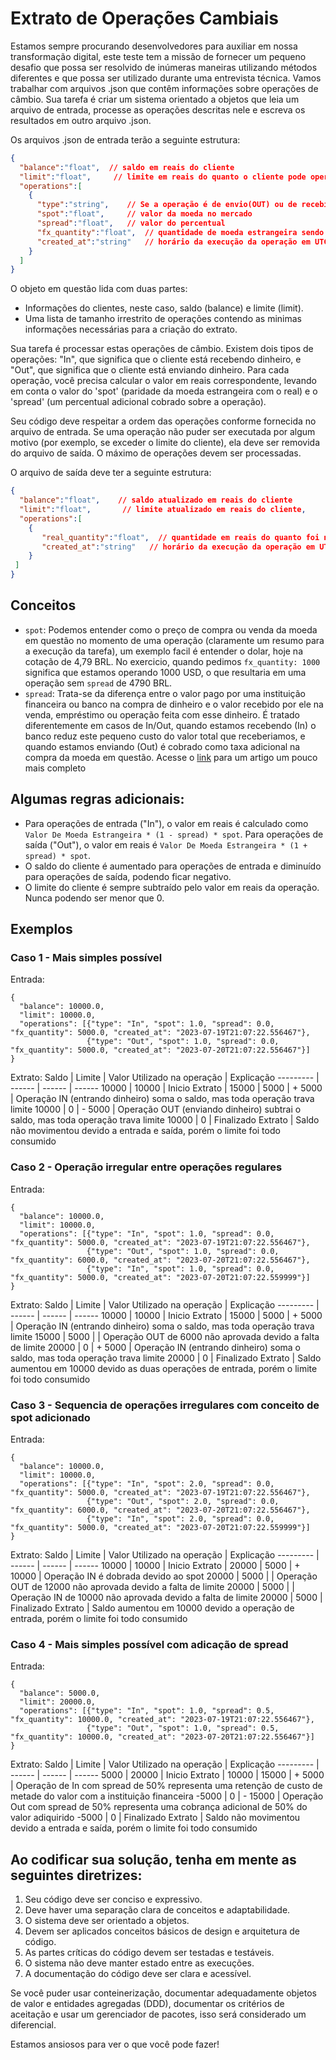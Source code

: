 # Extrato de Operações Cambiais
Estamos sempre procurando desenvolvedores para auxiliar em nossa transformação digital, este teste tem a missão de fornecer um pequeno desafio que possa ser resolvido de inúmeras maneiras utilizando métodos diferentes e que possa ser utilizado durante uma entrevista técnica. Vamos trabalhar com arquivos .json que contêm informações sobre operações de câmbio. Sua tarefa é criar um sistema orientado a objetos que leia um arquivo de entrada, processe as operações descritas nele e escreva os resultados em outro arquivo .json.  
  
Os arquivos .json de entrada terão a seguinte estrutura: 

```json
{ 
  "balance":"float",  // saldo em reais do cliente 
  "limit":"float",     // limite em reais do quanto o cliente pode operar em um período 
  "operations":[ 
    { 
      "type":"string",    // Se a operação é de envio(OUT) ou de recebimento(IN) 
      "spot":"float",     // valor da moeda no mercado 
      "spread":"float",   // valor do percentual 
      "fx_quantity":"float",  // quantidade de moeda estrangeira sendo negociada
      "created_at":"string"   // horário da execução da operação em UTC escrita segundo ISO 8601
    }
  ] 
}
``` 
O objeto em questão lida com duas partes:
- Informações do clientes, neste caso, saldo (balance) e limite (limit).
- Uma lista de tamanho irrestrito de operações contendo as minimas informações necessárias para a criação do extrato.

Sua tarefa é processar estas operações de câmbio. Existem dois tipos de operações: "In", que significa que o cliente está recebendo dinheiro, e "Out", que significa que o cliente está enviando dinheiro. Para cada operação, você precisa calcular o valor em reais correspondente, levando em conta o valor do 'spot' (paridade da moeda estrangeira com o real) e o 'spread' (um percentual adicional cobrado sobre a operação). 

Seu código deve respeitar a ordem das operações conforme fornecida no arquivo de entrada. Se uma operação não puder ser executada por algum motivo (por exemplo, se exceder o limite do cliente), ela deve ser removida do arquivo de saída. O máximo de operações devem ser processadas. 

O arquivo de saída deve ter a seguinte estrutura: 

```json
{ 
  "balance":"float",    // saldo atualizado em reais do cliente 
  "limit":"float",       // limite atualizado em reais do cliente, 
  "operations":[ 
    { 
       "real_quantity":"float",  // quantidade em reais do quanto foi negociado 
       "created_at":"string"   // horário da execução da operação em UTC escrita segundo ISO 8601
    } 
 ] 
}
```
## Conceitos

- `spot`: Podemos entender como o preço de compra ou venda da moeda em questão no momento de uma operação (claramente um resumo para a execução da tarefa), um exemplo facil é entender o dolar, hoje na cotação de 4,79 BRL. No exercicio, quando pedimos `fx_quantity: 1000` significa que estamos operando 1000 USD, o que resultaria em uma operação sem `spread` de 4790 BRL.
- `spread`: Trata-se da diferença entre o valor pago por uma instituição financeira ou banco na compra de dinheiro e o valor recebido por ele na venda, empréstimo ou operação feita com esse dinheiro. É tratado diferentemente em casos de In/Out, quando estamos recebendo (In) o banco reduz este pequeno custo do valor total que receberiamos, e quando estamos enviando (Out) é cobrado como taxa adicional na compra da moeda em questão. Acesse o [link](https://www.remessaonline.com.br/blog/o-que-e-o-spread/) para um artigo um pouco mais completo

## Algumas regras adicionais: 

- Para operações de entrada ("In"), o valor em reais é calculado como `Valor De Moeda Estrangeira * (1 - spread) * spot`. Para operações de saída ("Out"), o valor em reais é `Valor De Moeda Estrangeira * (1 + spread) * spot`. 
- O saldo do cliente é aumentado para operações de entrada e diminuído para operações de saída, podendo ficar negativo.
- O limite do cliente é sempre subtraído pelo valor em reais da operação. Nunca podendo ser menor que 0.

## Exemplos
### Caso 1 - Mais simples possível

Entrada:
```
{
  "balance": 10000.0,
  "limit": 10000.0,
  "operations": [{"type": "In", "spot": 1.0, "spread": 0.0, "fx_quantity": 5000.0, "created_at": "2023-07-19T21:07:22.556467"},
                 {"type": "Out", "spot": 1.0, "spread": 0.0, "fx_quantity": 5000.0, "created_at": "2023-07-20T21:07:22.556467"}]
}
```

Extrato:
Saldo   | Limite | Valor Utilizado na operação | Explicação
--------- | ------ | ------ | ------
10000 | 10000 | Inicio Extrato |
15000 | 5000 | + 5000 | Operação IN (entrando dinheiro) soma o saldo, mas toda operação trava limite
10000 | 0 | - 5000 | Operação OUT (enviando dinheiro) subtrai o saldo, mas toda operação trava limite
10000 | 0 | Finalizado Extrato | Saldo não movimentou devido a entrada e saída, porém o limite foi todo consumido

### Caso 2 - Operação irregular entre operações regulares
Entrada:
```
{
  "balance": 10000.0,
  "limit": 10000.0,
  "operations": [{"type": "In", "spot": 1.0, "spread": 0.0, "fx_quantity": 5000.0, "created_at": "2023-07-19T21:07:22.556467"},
                 {"type": "Out", "spot": 1.0, "spread": 0.0, "fx_quantity": 6000.0, "created_at": "2023-07-20T21:07:22.556467"},
                 {"type": "In", "spot": 1.0, "spread": 0.0, "fx_quantity": 5000.0, "created_at": "2023-07-20T21:07:22.559999"}]
}
```

Extrato:
Saldo   | Limite | Valor Utilizado na operação | Explicação
--------- | ------ | ------ | ------
10000 | 10000 | Inicio Extrato |
15000 | 5000 | + 5000 | Operação IN (entrando dinheiro) soma o saldo, mas toda operação trava limite
15000 | 5000 |  | Operação OUT de 6000 não aprovada devido a falta de limite
20000 | 0 | + 5000 | Operação IN (entrando dinheiro) soma o saldo, mas toda operação trava limite
20000 | 0 | Finalizado Extrato | Saldo aumentou em 10000 devido as duas operações de entrada, porém o limite foi todo consumido

### Caso 3 - Sequencia de operações irregulares com conceito de spot adicionado
Entrada:
```
{
  "balance": 10000.0,
  "limit": 10000.0,
  "operations": [{"type": "In", "spot": 2.0, "spread": 0.0, "fx_quantity": 5000.0, "created_at": "2023-07-19T21:07:22.556467"},
                 {"type": "Out", "spot": 2.0, "spread": 0.0, "fx_quantity": 6000.0, "created_at": "2023-07-20T21:07:22.556467"},
                 {"type": "In", "spot": 2.0, "spread": 0.0, "fx_quantity": 5000.0, "created_at": "2023-07-20T21:07:22.559999"}]
}
```

Extrato:
Saldo   | Limite | Valor Utilizado na operação | Explicação
--------- | ------ | ------ | ------
10000 | 10000 | Inicio Extrato |
20000 | 5000 | + 10000 | Operação IN é dobrada devido ao spot
20000 | 5000 |  | Operação OUT de 12000 não aprovada devido a falta de limite
20000 | 5000 |  | Operação IN de 10000 não aprovada devido a falta de limite
20000 | 5000 | Finalizado Extrato | Saldo aumentou em 10000 devido a operação de entrada, porém o limite foi todo consumido

### Caso 4 - Mais simples possível com adicação de spread

Entrada:
```
{
  "balance": 5000.0,
  "limit": 20000.0,
  "operations": [{"type": "In", "spot": 1.0, "spread": 0.5, "fx_quantity": 10000.0, "created_at": "2023-07-19T21:07:22.556467"},
                 {"type": "Out", "spot": 1.0, "spread": 0.5, "fx_quantity": 10000.0, "created_at": "2023-07-20T21:07:22.556467"}]
}
```

Extrato:
Saldo   | Limite | Valor Utilizado na operação | Explicação
--------- | ------ | ------ | ------
5000 | 20000 | Inicio Extrato |
10000 | 15000 | + 5000 | Operação de In com spread de 50% representa uma retenção de custo de metade do valor com a instituição financeira
-5000 | 0 | - 15000 | Operação Out com spread de 50% representa uma cobrança adicional de 50% do valor adiquirido
-5000 | 0 | Finalizado Extrato | Saldo não movimentou devido a entrada e saída, porém o limite foi todo consumido


## Ao codificar sua solução, tenha em mente as seguintes diretrizes: 

1. Seu código deve ser conciso e expressivo. 
2. Deve haver uma separação clara de conceitos e adaptabilidade. 
3. O sistema deve ser orientado a objetos. 
4. Devem ser aplicados conceitos básicos de design e arquitetura de código. 
5. As partes críticas do código devem ser testadas e testáveis. 
6. O sistema não deve manter estado entre as execuções. 
7. A documentação do código deve ser clara e acessível. 

Se você puder usar conteinerização, documentar adequadamente objetos de valor e entidades agregadas (DDD), documentar os critérios de aceitação e usar um gerenciador de pacotes, isso será considerado um diferencial. 

Estamos ansiosos para ver o que você pode fazer!
